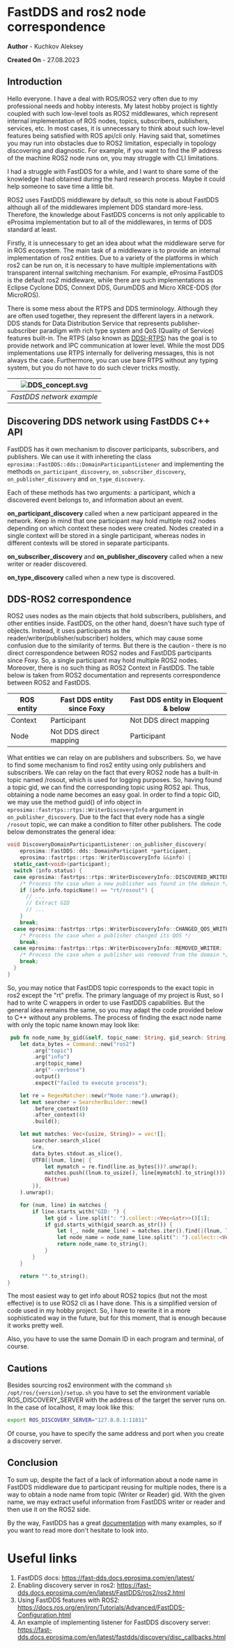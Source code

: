 ﻿---
layout: splash
classes:
  - landing
  - dark-theme
---

FastDDS and ros2 node correspondence
==============
**Author** - Kuchkov Aleksey

**Created On** - 27.08.2023

## Introduction
Hello everyone. I have a deal with ROS/ROS2 very often due to my professional needs and hobby interests. My latest hobby project is tightly coupled with such low-level tools as ROS2 middlewares, which represent internal implementation of ROS nodes, topics, subscribers, publishers, services, etc. In most cases, it is unnecessary to think about such low-level features being satisfied with ROS api/cli only. Having said that, sometimes you may run into obstacles due to ROS2 limitation, especially in topology discovering and diagnostic. For example, if you want to find the IP address of the machine ROS2 node runs on, you may struggle with CLI limitations. 

I had a struggle with FastDDS for a while, and I want to share some of the knowledge I had obtained during the hard research process. Maybe it could help someone to save time a little bit. 

ROS2 uses FastDDS middleware by default, so this note is about FastDDS although all of the middlewares implement DDS standard more-less. Therefore, the knowledge about FastDDS concerns is not only applicable to eProsima implementation but to all of the middlewares, in terms of DDS standard at least.

Firstly, it is unnecessary to get an idea about what the middleware serve for in ROS ecosystem.  The main task of a middleware is to provide an internal implementation of ros2 entities. Due to a variety of the platforms in which ros2 can be run on, it is necessary to have multiple implementations with transparent internal switching mechanism. For example, eProsima FastDDS is the default ros2 middleware, while there are such implementations as Eclipse Cyclone DDS, Connext DDS, GurumDDS and Micro XRCE-DDS (for MicroROS).

There is some mess about the RTPS and DDS terminology. Although they are often used together, they represent the different layers in a network. DDS stands for Data Distribution Service that represents publisher-subscriber paradigm with rich type system and QoS (Quality of Service) features built-in. The RTPS (also known as [DDSI-RTPS](https://www.omg.org/spec/DDSI-RTPS/)) has the goal is to provide network and IPC communication at lower level. While the most DDS implementations use RTPS internally for delivering messages, this is not always the case. Furthermore, you can use bare RTPS without any typing system, but you do not have to do such clever tricks mostly. 

| ![DDS_concept.svg](/biblblog/assets/DDS_concept.svg) |
| :---------------------------------: |
|      *FastDDS network example*      |


## Discovering DDS network using FastDDS C++ API
FastDDS has it own mechanism to discover participants, subscribers, and publishers. We can use it with inhereting the class ```eprosima::FastDDS::dds::DomainParticipantListener``` and implementing the methods ```on_participant_discovery```, ```on_subscriber_discovery```, ```on_publisher_discovery``` and ```on_type_discovery```. 

Each of these methods has two arguments: a participant, which a discovered event belongs to, and information about an event. 

**on_participant_discovery** called when a new participant appeared in the network. Keep in mind that one participant may hold multiple ros2 nodes depending on which context these nodes were created. Nodes created in a single context will be stored in a single participant, whereas nodes in different contexts will be stored in separate participants. 

**on_subscriber_discovery** and **on_publisher_discovery** called when a new writer or reader discovered. 

**on_type_discovery** called when a new type is discovered.

## DDS-ROS2 correspondence
ROS2 uses nodes as the main objects that hold subscribers, publishers, and other entities inside. FastDDS, on the other hand, doesn't have such type of objects. Instead, it uses participants as the reader/writer(publisher/subscriber) holders, which may cause some confusion due to the similarity of terms. But there is the caution - there is no direct correspondence between ROS2 nodes and FastDDS participants since Foxy. So, a single participant may hold multiple ROS2 nodes. Moreover, there is no such thing as ROS2 Context in FastDDS. The table below is taken from ROS2 documentation and represents correspondence between ROS2 and FastDDS.

| ROS entity | Fast DDS entity since Foxy | Fast DDS entity in Eloquent & below |
| ---------- | -------------------------- | ----------------------------------- |
| Context    | Participant                | Not DDS direct mapping              |
| Node       | Not DDS direct mapping     | Participant                         |             


What entities we can relay on are publishers and subscribers. So, we have to find some mechanism to find ros2 entity using only publishers and subscribers. We can relay on the fact that every ROS2 node has a built-in topic named /rosout, which is used for logging purposes. So, having found a topic gid, we can find the corresponding topic using ROS2 api. Thus, obtaining a node name becomes an easy goal.
In order to find a topic GID, we may use the method guid() of info object in ```eprosima::fastrtps::rtps::WriterDiscoveryInfo``` argument in ```on_publisher_discovery```. Due to the fact that every node has a single ```/rosout``` topic, we can make a condition to filter other publishers.
The code below demonstrates the general idea:
```c++
void DiscoveryDomainParticipantListener::on_publisher_discovery(
    eprosima::FastDDS::dds::DomainParticipant *participant,
    eprosima::fastrtps::rtps::WriterDiscoveryInfo &&info) {
  static_cast<void>(participant);
  switch (info.status) {
  case eprosima::fastrtps::rtps::WriterDiscoveryInfo::DISCOVERED_WRITER:
    /* Process the case when a new publisher was found in the domain */
    if (info.info.topicName() == "rt/rosout") {
      // ...
      // Extract GID
      // ...
    }
    break;
  case eprosima::fastrtps::rtps::WriterDiscoveryInfo::CHANGED_QOS_WRITER:
    /* Process the case when a publisher changed its QOS */
    break;
  case eprosima::fastrtps::rtps::WriterDiscoveryInfo::REMOVED_WRITER:
    /* Process the case when a publisher was removed from the domain */
    break;
  }
}
```
So, you may notice that FastDDS topic corresponds to the exact topic in ros2 except the "rt" prefix. The primary language of my project is Rust, so I had to write C wrappers in order to use FastDDS capabilities. But the general idea remains the same, so you may adapt the code provided below to C++ without any problems. The process of finding the exact node name with only the topic name known may look like:
```rust
 pub fn node_name_by_gid(&self, topic_name: String, gid_search: String) -> String {
    let data_bytes = Command::new("ros2")
        .arg("topic")
        .arg("info")
        .arg(topic_name)
        .arg("--verbose")
        .output()
        .expect("failed to execute process");

    let re = RegexMatcher::new(r"Node name:").unwrap();
    let mut searcher = SearcherBuilder::new()
        .before_context(0)
        .after_context(4)
        .build();

    let mut matches: Vec<(usize, String)> = vec![];
        searcher.search_slice(
        &re,
        data_bytes.stdout.as_slice(),
        UTF8(|lnum, line| {
            let mymatch = re.find(line.as_bytes())?.unwrap();
            matches.push((lnum.to_usize(), line[mymatch].to_string()));
            Ok(true)
        }),
    ).unwrap();

    for (num, line) in matches {
        if line.starts_with("GID: ") {
            let gid = line.split(": ").collect::<Vec<&str>>()[1];
            if gid.starts_with(gid_search.as_str()) {
                let (_, node_name_line) = matches.iter().find(|(lnum, line)| *lnum == num - 4).unwrap();
                let node_name = node_name_line.split(": ").collect::<Vec<&str>>()[1];
                return node_name.to_string();
            }
        }
    }

    return "".to_string();
}
```

The most easiest way to get info about ROS2 topics (but not the most effective) is to use ROS2 cli as I have done. This is a simplified version of code used in my hobby project. So, I have to rewrite it in a more sophisticated way in the future, but for this moment, that is enough because it works pretty well. 

Also, you have to use the same Domain ID in each program and terminal, of course. 

## Cautions
Besides sourcing ros2 environment with the command ```sh /opt/ros/{version}/setup.sh``` you have to set the environment variable ROS_DISCOVERY_SERVER with the address of the target the server runs on. In the case of localhost, it may look like this: 
```bash
export ROS_DISCOVERY_SERVER="127.0.0.1:11811"
```
Of course, you have to specify the same address and port when you create a discovery server.

## Conclusion
To sum up, despite the fact of a lack of information about a node name in FastDDS middleware due to participant reusing for multiple nodes, there is a way to obtain a node name from topic (Writer or Reader) gid. With the given name, we may extract useful information from FastDDS writer or reader and then use it on the ROS2 side. 

By the way, FastDDS has a great [documentation](https://fast-dds.docs.eprosima.com/en/latest/) with many examples, so if you want to read more don't hesitate to look into.


# Useful links
1. FastDDS docs: https://fast-dds.docs.eprosima.com/en/latest/
2. Enabling discovery server in ros2: https://fast-dds.docs.eprosima.com/en/latest/FastDDS/ros2/ros2.html
3. Using FastDDS features with ROS2: https://docs.ros.org/en/iron/Tutorials/Advanced/FastDDS-Configuration.html
4. An example of implementing listener for FastDDS discovery server: https://fast-dds.docs.eprosima.com/en/latest/fastdds/discovery/disc_callbacks.html
